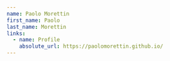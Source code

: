 ```yaml
---
name: Paolo Morettin
first_name: Paolo
last_name: Morettin
links:
  - name: Profile
    absolute_url: https://paolomorettin.github.io/
---
```


